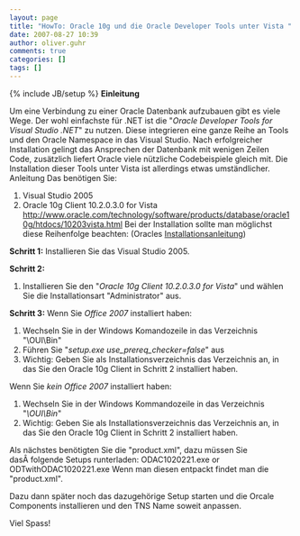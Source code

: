 ```yaml
---
layout: page
title: "HowTo: Oracle 10g und die Oracle Developer Tools unter Vista "
date: 2007-08-27 10:39
author: oliver.guhr
comments: true
categories: []
tags: []
---
```

{% include JB/setup %}
<strong>Einleitung</strong>

Um eine Verbindung zu einer Oracle Datenbank aufzubauen gibt es viele Wege. Der wohl einfachste für .NET ist die "<em>Oracle Developer Tools for Visual Studio .NET</em>" zu nutzen. Diese integrieren eine ganze Reihe an Tools und den Oracle Namespace in das Visual Studio. Nach erfolgreicher Installation gelingt das Ansprechen der Datenbank mit wenigen Zeilen Code, zusätzlich liefert Oracle viele nützliche Codebeispiele gleich mit. Die Installation dieser Tools unter Vista ist allerdings etwas umständlicher.
Anleitung
Das benötigen Sie:
1. Visual Studio 2005
2. Oracle 10g Client 10.2.0.3.0 for Vista
<a href="http://www.oracle.com/technology/software/products/database/oracle10g/htdocs/10203vista.html">http://www.oracle.com/technology/software/products/database/oracle10g/htdocs/10203vista.html</a>
Bei der Installation sollte man möglichst diese Reihenfolge beachten:
(Oracles <a href="http://" title="http://www.oracle.com/technology/software/tech/windows/odpnet/install10202.html">Installationsanleitung</a>)

<strong>Schritt 1:</strong>
Installieren Sie das Visual Studio 2005.

<strong>Schritt 2:</strong>
1. Installieren Sie den "<em>Oracle 10g Client 10.2.0.3.0 for Vista</em>" und wählen Sie die Installationsart "Administrator" aus.

<strong>Schritt 3:</strong>
Wenn Sie <em>Office 2007 </em>installiert haben:
1. Wechseln Sie in der Windows Komandozeile in das Verzeichnis "<oracle></oracle>\OUI\Bin"
2. Führen Sie "<em>setup.exe use_prereq_checker=false</em>" aus
3. Wichtig: Geben Sie als Installationsverzeichnis das Verzeichnis an, in das Sie den Oracle 10g Client in Schritt 2 installiert haben.

Wenn Sie <em>kein Office 2007</em> installiert haben:
1. Wechseln Sie in der Windows Kommandozeile in das Verzeichnis "<em><oracle></oracle>\OUI\Bin</em>"
2. Wichtig: Geben Sie als Installationsverzeichnis das Verzeichnis an, in das Sie den Oracle 10g Client in Schritt 2 installiert haben.

Als nächstes benötigten Sie die "product.xml", dazu müssen Sie dasÂ folgende Setups runterladen:
ODAC1020221.exe or ODTwithODAC1020221.exe
Wenn man diesen entpackt findet man die "product.xml".

Dazu dann später noch das dazugehörige Setup starten und die Orcale Components installieren und den TNS Name soweit anpassen.

Viel Spass!
